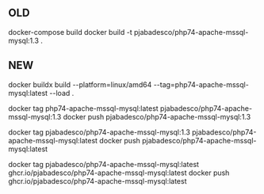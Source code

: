 ## OLD
docker-compose build
docker build -t pjabadesco/php74-apache-mssql-mysql:1.3 .

## NEW
docker buildx build --platform=linux/amd64 --tag=php74-apache-mssql-mysql:latest --load .

docker tag php74-apache-mssql-mysql:latest pjabadesco/php74-apache-mssql-mysql:1.3
docker push pjabadesco/php74-apache-mssql-mysql:1.3

docker tag pjabadesco/php74-apache-mssql-mysql:1.3 pjabadesco/php74-apache-mssql-mysql:latest
docker push pjabadesco/php74-apache-mssql-mysql:latest

docker tag pjabadesco/php74-apache-mssql-mysql:latest ghcr.io/pjabadesco/php74-apache-mssql-mysql:latest
docker push ghcr.io/pjabadesco/php74-apache-mssql-mysql:latest
